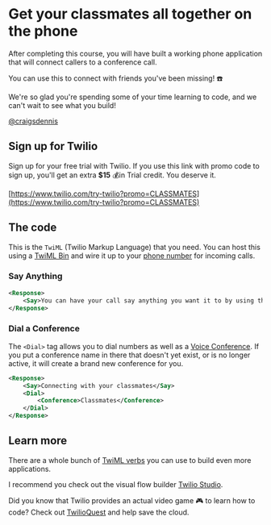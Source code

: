 # Get your classmates all together on the phone

After completing this course, you will have built a working phone application that will connect callers to a conference call.

You can use this to connect with friends you've been missing! ☎️

<!-- Video goes here -->

We're so glad you're spending some of your time learning to code, and we can't wait to see what you build!

[@craigsdennis](https://twitter.com/craigsdennis)

## Sign up for Twilio

Sign up for your free trial with Twilio. If you use this link with promo code to sign up, you'll get an extra **$15** 💰in Trial credit. You deserve it.

[https://www.twilio.com/try-twilio?promo=CLASSMATES](https://www.twilio.com/try-twilio?promo=CLASSMATES)

## The code

This is the `TwiML` (Twilio Markup Language) that you need. You can host this using a [TwiML Bin](https://www.twilio.com/console/twiml-bins) and wire it up to your [phone number](https://www.twilio.com/console/phone-numbers/incoming) for incoming calls.

### Say Anything

```xml
<Response>
    <Say>You can have your call say anything you want it to by using the Say tag</Say>
</Response>
```

### Dial a Conference

The `<Dial>` tag allows you to dial numbers as well as a [Voice Conference](https://www.twilio.com/docs/voice/conference). If you put a conference name in there that doesn't yet exist, or is no longer active, it will create a brand new conference for you.

```xml
<Response>
    <Say>Connecting with your classmates</Say>
    <Dial>
        <Conference>Classmates</Conference>
    </Dial>
</Response>
```

## Learn more

There are a whole bunch of [TwiML verbs](https://www.twilio.com/docs/voice/twiml) you can use to build even more applications.

I recommend you check out the visual flow builder [Twilio Studio](https://twilio.com/studio).

Did you know that Twilio provides an actual video game 🎮 to learn how to code? Check out [TwilioQuest](https://twilio.com/quest) and help save the cloud.
